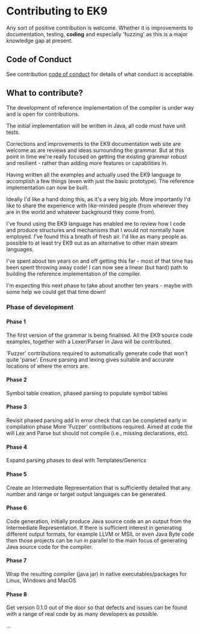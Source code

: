 # Contributing to EK9

Any sort of positive contribution is welcome. Whether it is improvements to documentation, testing, **coding** and
especially 'fuzzing' as this is a major knowledge gap at present.

## Code of Conduct
See contribution [ code of conduct](CODE_OF_CONDUCT.md) for details of what conduct is acceptable.

## What to contribute?
The development of reference implementation of the compiler is under way and is open for contributions.

The initial implementation will be written in Java, all code must have unit tests.

Corrections and improvements to the EK9 documentation web site are welcome as are reviews and ideas surrounding the grammar.
But at this point in time we're really focused on getting the existing grammar robust and resilient -
rather than adding more features or capabilities in.

Having written all the examples and actually used the EK9 language to accomplish a few things
(even with just the basic prototype). The reference implementation can now be built.

Ideally I'd like a hand doing this, as it's a very big job. More importantly I'd like to share the experience with
like-minded people (from wherever they are in the world and whatever background they come from).

I've found using the EK9 language has enabled me to review how I code and produce structures and mechanisms that
I would not normally have employed. I've found this a breath of fresh air. I'd like as many people as possible
to at least try EK9 out as an alternative to other main stream languages.

I've spent about ten years on and off getting this far - most of that time has been spent throwing away code!
I can now see a linear (but hard) path to building the reference implementation of the compiler.

I'm expecting this next phase to take about another ten years - maybe with some help we could get that time down!


### Phase of development

#### Phase 1
The first version of the grammar is being finalised. All the EK9 source code examples, together with a Lexer/Parser in
Java will be contributed.

'Fuzzer' contributions required to automatically generate code that won't quite 'parse'. Ensure parsing and lexing
gives suitable and accurate locations of where the errors are.

#### Phase 2
Symbol table creation, phased parsing to populate symbol tables

#### Phase 3
Revisit phased parsing add in error check that can be completed early in compilation phase
More 'Fuzzer' contributions required. Aimed at code the will Lex and Parse but should not compile
(i.e., missing declarations, etc).

#### Phase 4
Expand parsing phases to deal with Templates/Generics

#### Phase 5
Create an Intermediate Representation that is sufficiently detailed that any number and range or target output
languages can be generated. 

#### Phase 6
Code generation, initially produce Java source code an an output from the Intermediate Representation.
If there is sufficient interest in generating different output formats, for example LLVM or MSIL or even Java Byte code then
those projects can be run in parallel to the main focus of generating Java source code for the compiler.

#### Phase 7
Wrap the resulting compiler (java jar) in native executables/packages for Linux, Windows and MacOS

#### Phase 8
Get version 0.1.0 out of the door so that defects and issues can be found with a range of real code by as many
developers as possible.

...
